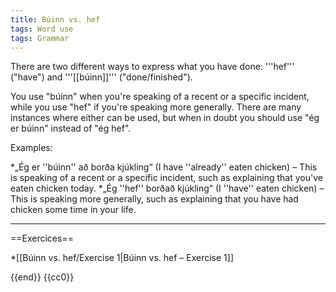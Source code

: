 ```yaml
---
title: Búinn vs. hef
tags: Word use
tags: Grammar
---
```


<level a2/>

There are two different ways to express what you have done: '''hef''' ("have") and '''[[búinn]]''' ("done/finished").

You use "búinn" when you're speaking of a recent or a specific incident, while you use "hef" if you're speaking more generally. There are many instances where either can be used, but when in doubt you should use "ég er búinn" instead of "ég hef".

Examples:

*„Ég er ''búinn'' að borða kjúkling“ (I have ''already'' eaten chicken) – This is speaking of a recent or a specific incident, such as explaining that you've eaten chicken today.
*„Ég ''hef'' borðað kjúkling“ (I ''have'' eaten chicken) – This is speaking more generally, such as explaining that you have had chicken some time in your life.

***


==Exercices==

*[[Búinn vs. hef/Exercise 1|Búinn vs. hef – Exercise 1]]




{{end}}
<noinclude>{{cc0}}</noinclude>